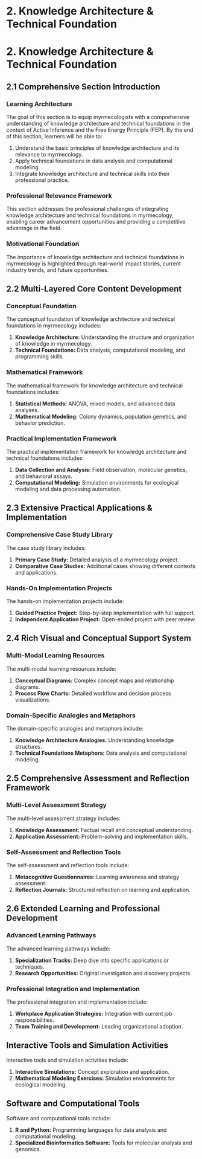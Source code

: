 # 2. Knowledge Architecture & Technical Foundation

# 2. Knowledge Architecture & Technical Foundation

## 2.1 Comprehensive Section Introduction

### Learning Architecture
The goal of this section is to equip myrmecologists with a comprehensive understanding of knowledge architecture and technical foundations in the context of Active Inference and the Free Energy Principle (FEP). By the end of this section, learners will be able to:

1. Understand the basic principles of knowledge architecture and its relevance to myrmecology.
2. Apply technical foundations in data analysis and computational modeling.
3. Integrate knowledge architecture and technical skills into their professional practice.

### Professional Relevance Framework
This section addresses the professional challenges of integrating knowledge architecture and technical foundations in myrmecology, enabling career advancement opportunities and providing a competitive advantage in the field.

### Motivational Foundation
The importance of knowledge architecture and technical foundations in myrmecology is highlighted through real-world impact stories, current industry trends, and future opportunities.

## 2.2 Multi-Layered Core Content Development

### Conceptual Foundation
The conceptual foundation of knowledge architecture and technical foundations in myrmecology includes:

1. **Knowledge Architecture:** Understanding the structure and organization of knowledge in myrmecology.
2. **Technical Foundations:** Data analysis, computational modeling, and programming skills.

### Mathematical Framework
The mathematical framework for knowledge architecture and technical foundations includes:

1. **Statistical Methods:** ANOVA, mixed models, and advanced data analyses.
2. **Mathematical Modeling:** Colony dynamics, population genetics, and behavior prediction.

### Practical Implementation Framework
The practical implementation framework for knowledge architecture and technical foundations includes:

1. **Data Collection and Analysis:** Field observation, molecular genetics, and behavioral assays.
2. **Computational Modeling:** Simulation environments for ecological modeling and data processing automation.

## 2.3 Extensive Practical Applications & Implementation

### Comprehensive Case Study Library
The case study library includes:

1. **Primary Case Study:** Detailed analysis of a myrmecology project.
2. **Comparative Case Studies:** Additional cases showing different contexts and applications.

### Hands-On Implementation Projects
The hands-on implementation projects include:

1. **Guided Practice Project:** Step-by-step implementation with full support.
2. **Independent Application Project:** Open-ended project with peer review.

## 2.4 Rich Visual and Conceptual Support System

### Multi-Modal Learning Resources
The multi-modal learning resources include:

1. **Conceptual Diagrams:** Complex concept maps and relationship diagrams.
2. **Process Flow Charts:** Detailed workflow and decision process visualizations.

### Domain-Specific Analogies and Metaphors
The domain-specific analogies and metaphors include:

1. **Knowledge Architecture Analogies:** Understanding knowledge structures.
2. **Technical Foundations Metaphors:** Data analysis and computational modeling.

## 2.5 Comprehensive Assessment and Reflection Framework

### Multi-Level Assessment Strategy
The multi-level assessment strategy includes:

1. **Knowledge Assessment:** Factual recall and conceptual understanding.
2. **Application Assessment:** Problem-solving and implementation skills.

### Self-Assessment and Reflection Tools
The self-assessment and reflection tools include:

1. **Metacognitive Questionnaires:** Learning awareness and strategy assessment.
2. **Reflection Journals:** Structured reflection on learning and application.

## 2.6 Extended Learning and Professional Development

### Advanced Learning Pathways
The advanced learning pathways include:

1. **Specialization Tracks:** Deep dive into specific applications or techniques.
2. **Research Opportunities:** Original investigation and discovery projects.

### Professional Integration and Implementation
The professional integration and implementation include:

1. **Workplace Application Strategies:** Integration with current job responsibilities.
2. **Team Training and Development:** Leading organizational adoption.

## Interactive Tools and Simulation Activities
Interactive tools and simulation activities include:

1. **Interactive Simulations:** Concept exploration and application.
2. **Mathematical Modeling Exercises:** Simulation environments for ecological modeling.

## Software and Computational Tools
Software and computational tools include:

1. **R and Python:** Programming languages for data analysis and computational modeling.
2. **Specialized Bioinformatics Software:** Tools for molecular analysis and genomics.